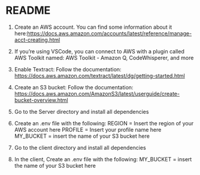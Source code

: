 
# README

1. Create an AWS account. You can find some information about it here:https://docs.aws.amazon.com/accounts/latest/reference/manage-acct-creating.html
2. If you’re using VSCode, you can connect to AWS with a plugin called AWS Toolkit named: AWS Toolkit - Amazon Q, CodeWhisperer, and more

3. Enable Textract:
Follow the documentation:
https://docs.aws.amazon.com/textract/latest/dg/getting-started.html
 4. Create an S3 bucket:
Follow the documentation:
  https://docs.aws.amazon.com/AmazonS3/latest/userguide/create-bucket-overview.html
5. Go to the Server directory and install all dependencies
6. Create an .env file with the following:
  REGION =  Insert the region of your AWS account here
  PROFILE = Insert your profile name here
  MY_BUCKET = insert the name of your S3 bucket here
7. Go to the client directory and install all dependencies
8. In the client, Create an .env file with the following:
    MY_BUCKET = insert the name of your S3 bucket here
